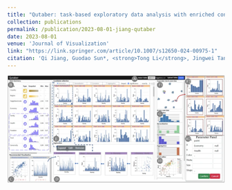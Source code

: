 ```yaml
---
title: "Qutaber: task-based exploratory data analysis with enriched context awareness"
collection: publications
permalink: /publication/2023-08-01-jiang-qutaber
date: 2023-08-01
venue: 'Journal of Visualization'
link: "https://link.springer.com/article/10.1007/s12650-024-00975-1"
citation: 'Qi Jiang, Guodao Sun*, <strong>Tong Li</strong>, Jingwei Tang, Wang Xia, Sujia Zhu & Ronghua Liang. <i> Journal of Visualization, 2024. </i>'
---
```


<img src="/images/Qutaber.png" />
